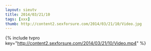```yaml
--- 
layout: sieutv
title: 2014/03/21/10
tags: [xxx]
thumb: http://content2.sexforsure.com/2014/03/21/10/Video.jpg
---
```

{% include tvpro key="http://content2.sexforsure.com/2014/03/21/10/Video.mp4" %} 
